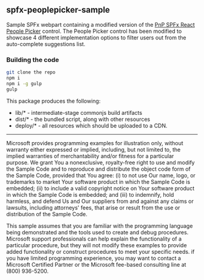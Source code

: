 ## spfx-peoplepicker-sample

Sample SPFx webpart containing a modified version of the [PnP SPFx React People Picker](https://sharepoint.github.io/sp-dev-fx-controls-react/controls/PeoplePicker/) control. The People Picker control has been modified to showcase 4 different implementation options to filter users out from the auto-complete suggestions list.

### Building the code

```bash
git clone the repo
npm i
npm i -g gulp
gulp
```

This package produces the following:

* lib/* - intermediate-stage commonjs build artifacts
* dist/* - the bundled script, along with other resources
* deploy/* - all resources which should be uploaded to a CDN.

---

Microsoft provides programming examples for illustration only, without warranty either expressed or
implied, including, but not limited to, the implied warranties of merchantability and/or fitness 
for a particular purpose. We grant You a nonexclusive, royalty-free right to use and modify the 
Sample Code and to reproduce and distribute the object code form of the Sample Code, provided that
You agree: (i) to not use Our name, logo, or trademarks to market Your software product in which the
Sample Code is embedded; (ii) to include a valid copyright notice on Your software product in which
the Sample Code is embedded; and (iii) to indemnify, hold harmless, and defend Us and Our suppliers
from and against any claims or lawsuits, including attorneys' fees, that arise or result from the
use or distribution of the Sample Code.

This sample assumes that you are familiar with the programming language being demonstrated and the 
tools used to create and debug procedures. Microsoft support professionals can help explain the 
functionality of a particular procedure, but they will not modify these examples to provide added 
functionality or construct procedures to meet your specific needs. if you have limited programming 
experience, you may want to contact a Microsoft Certified Partner or the Microsoft fee-based consulting 
line at (800) 936-5200. 

